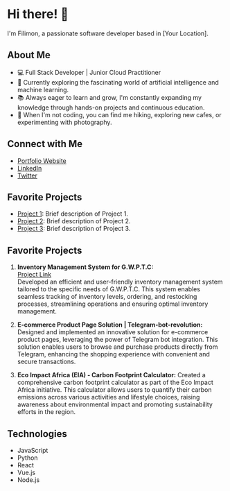 # Hi there! 👋

I'm Filimon, a passionate software developer based in [Your Location]. 

## About Me
- 💻 Full Stack Developer | Junior Cloud Practitioner
- 🌱 Currently exploring the fascinating world of artificial intelligence and machine learning.
- 📚 Always eager to learn and grow, I'm constantly expanding my knowledge through hands-on projects and continuous education.
- 🎨 When I'm not coding, you can find me hiking, exploring new cafes, or experimenting with photography.

## Connect with Me
- [Portfolio Website](https://filimonportfolio.netlify.app/)
- [LinkedIn](https://www.linkedin.com/in/filimonkd)
- [Twitter](https://twitter.com/filimonkd)

## Favorite Projects
- [Project 1](link-to-project-1): Brief description of Project 1.
- [Project 2](link-to-project-2): Brief description of Project 2.
- [Project 3](link-to-project-3): Brief description of Project 3.

## Favorite Projects

1. **Inventory Management System for G.W.P.T.C:**<br>
    [Project Link](https://github.com/filimonkd/Basecamp-Project---Carbon-Footprint-Calculator) <br>
   Developed an efficient and user-friendly inventory management system tailored to the specific needs of G.W.P.T.C. This system enables seamless tracking of inventory levels, ordering, and restocking processes, streamlining operations and ensuring optimal inventory management.

2. **E-commerce Product Page Solution | Telegram-bot-revolution:**
   Designed and implemented an innovative solution for e-commerce product pages, leveraging the power of Telegram bot integration. This solution enables users to browse and purchase products directly from Telegram, enhancing the shopping experience with convenient and secure transactions.

3. **Eco Impact Africa (EIA) - Carbon Footprint Calculator:**
   Created a comprehensive carbon footprint calculator as part of the Eco Impact Africa initiative. This calculator allows users to quantify their carbon emissions across various activities and lifestyle choices, raising awareness about environmental impact and promoting sustainability efforts in the region.


## Technologies
- JavaScript
- Python
- React
- Vue.js
- Node.js
